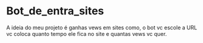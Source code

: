 # Bot_de_entra_sites
 A ideia do meu projeto é ganhas vews em sites como, o bot vc escole a URL vc coloca quanto tempo ele fica no site e quantas vews vc quer.
